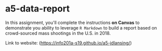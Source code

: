 # a5-data-report
In this assignment, you'll complete the instructions **on Canvas** to demonstrate you ability to leverage `R Markdown` to build a report based on crowd-sourced mass shootings in the U.S. in 2018.  

Link to website: (https://info201a-s19.github.io/a5-jdlansing/)